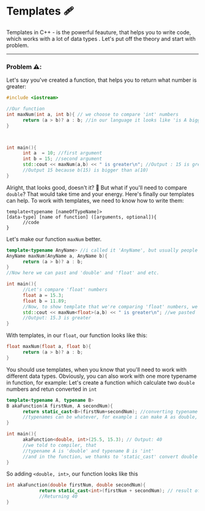 # Templates 🩹
Templates in C++ - is the powerful feauture, that helps you to write code, which works with a lot of data types . Let's put off the theory and start with problem.
- - - -
### Problem ⚠️:
Let's say you've created a function, that helps you to return what number is greater:
```c++
#include <iostream>

//Our function
int maxNum(int a, int b){ // we choose to compare 'int' numbers
      return (a > b)? a : b; //in our language it looks like 'is A bigger than B? If yes, then return A, else B'
}



int main(){
      int a  = 10; //first argument
      int b = 15; //second argument
      std::cout << maxNum(a,b) << " is greater\n"; //Output : 15 is greater
      //Output 15 because b(15) is bigger than a(10) 
}
```
Alright, that looks good, doesn't it? 🙂 But what if you'll need to compare ```double```? That would take time and your energy. Here's finally our templates can help. 
To work with templates, we need to know how to write them:
```
template<typename [nameOfTypeName]>
[data-type] [name of function] ([arguments, optional]){
      //code
}
```
Let's make our function ```maxNum``` better.
```c++
template<typename AnyName> //i called it 'AnyName', but usually people call it just 'T'
AnyName maxNum(AnyName a, AnyName b){ 
      return (a > b)? a : b;
}
//Now here we can past and 'double' and 'float' and etc.

int main(){
      //Let's compare 'float' numbers
      float a = 15.3;
      float b = 11.89;
      //Now, to show template that we're comparing 'float' numbers, we need to write data type between brackets '<' and '>'
      std::cout << maxNum<float>(a,b) << " is greater\n"; //we pasted 'float' in brackets to show that we compare exactly our floats
      //Output: 15.3 is greater
}
```
With templates, in our ```float```, our function looks like this:
```c++
float maxNum(float a, float b){
      return (a > b)? a : b;
}
```
You should use templates, when you know that you'll need to work with different data types. Obviously, you can also work with one more typename in function, for example:
Let's create a function which calculate two ```double``` numbers and retun converted in ```int```
```c++
template<typename A, typename B>
B akaFunction(A firstNum, A secondNum){ 
      return static_cast<B>(firstNum+secondNum); //converting typename A in typename B
      //typenames can be whatever, for example i can make A as double, and B as int
}

int main(){
      akaFunction<double, int>(25.5, 15.3); // Output: 40
      //we told to compiler, that
      //typename A is 'double' and typename B is 'int'
      //and in the function, we thanks to 'static_cast' convert double result, which is 40.8 (25.5 + 15.3 = 40.8) to 'int'
}
```
So adding ```<double, int>```, our function looks like this
```c++
int akaFunction(double firstNum, double secondNum){
            return static_cast<int>(firstNum + secondNum); // result of function is 40.8, converting it to 'int' thanks to 'static_cast'
            //Returning 40
}
```

